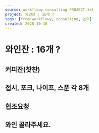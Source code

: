 ```yaml
---
source: workflowy-consulting PROJECT.txt
project: 와인잔 : 16개 ?
tags: [from-workflowy, consulting, 논의]
created: 2025-10-10
---
```


# 와인잔 : 16개 ?

## 커피잔(찻찬)


## 접시, 포크, 나이프, 스푼 각 8개


## 협조요청


## 와인 골라주세요.
